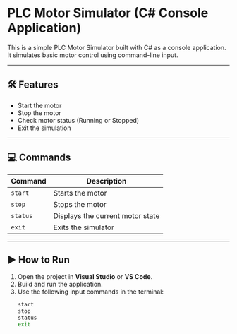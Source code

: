 # PLC Motor Simulator (C# Console Application)

This is a simple PLC Motor Simulator built with C# as a console application. It simulates basic motor control using command-line input.

---

## 🛠 Features

- Start the motor
- Stop the motor
- Check motor status (Running or Stopped)
- Exit the simulation

---

## 💻 Commands

| Command  | Description                      |
|----------|----------------------------------|
| `start`  | Starts the motor                 |
| `stop`   | Stops the motor                  |
| `status` | Displays the current motor state |
| `exit`   | Exits the simulator              |

---

## ▶️ How to Run

1. Open the project in **Visual Studio** or **VS Code**.
2. Build and run the application.
3. Use the following input commands in the terminal:
   ```bash
   start
   stop
   status
   exit
